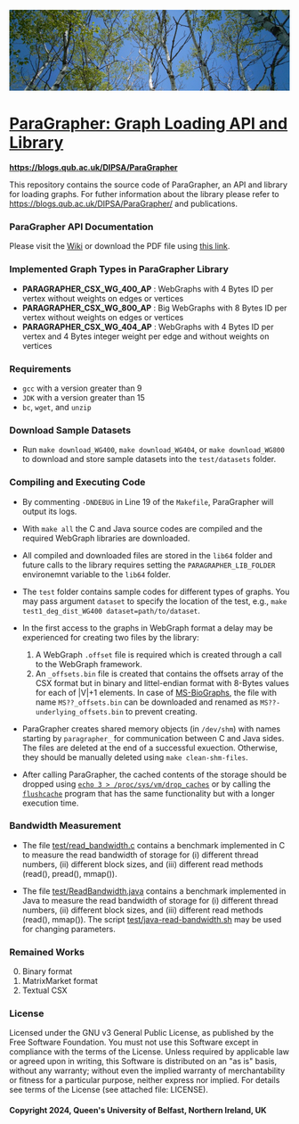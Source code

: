 ![ParaGrapher](doc/images/poplar.jpg)

# [ParaGrapher: Graph Loading API and Library](https://blogs.qub.ac.uk/DIPSA/ParaGrapher/)

**https://blogs.qub.ac.uk/DIPSA/ParaGrapher**

This repository contains the source code of ParaGrapher, an API and library for loading graphs.
For futher information about the library please refer to https://blogs.qub.ac.uk/DIPSA/ParaGrapher/ and publications.

### ParaGrapher API Documentation
Please visit the [Wiki](../../wiki/API-Documentation) or download the PDF file using [this link](../../raw/main/doc/api.pdf).

### Implemented Graph Types in ParaGrapher Library
 - **PARAGRAPHER_CSX_WG_400_AP** : WebGraphs with 4 Bytes ID per vertex without weights on edges or vertices
 - **PARAGRAPHER_CSX_WG_800_AP** : Big WebGraphs with 8 Bytes ID per vertex without weights on edges or vertices
 - **PARAGRAPHER_CSX_WG_404_AP** : WebGraphs with 4 Bytes ID per vertex and 4 Bytes integer weight per edge and without weights on vertices

### Requirements

- `gcc` with a version greater than 9
- `JDK` with a version greater than 15
- `bc`, `wget`, and `unzip`

### Download Sample Datasets
- Run `make download_WG400`, `make download_WG404`, or `make download_WG800`  
to download and store sample datasets into the `test/datasets` folder.

### Compiling and Executing Code
- By commenting `-DNDEBUG` in Line 19 of the `Makefile`, ParaGrapher will output its logs.

- With `make all` the C and Java source codes are compiled and the required WebGraph libraries are downloaded.
  
- All compiled and downloaded files are stored in the `lib64` folder and future calls to the library requires setting
the `PARAGRAPHER_LIB_FOLDER` environemnt variable to the `lib64` folder.

- The `test` folder contains sample codes for different types of graphs.
You may pass argument `dataset` to specify the location of the test, e.g., 
`make test1_deg_dist_WG400 dataset=path/to/dataset`.

- In the first access to the graphs in WebGraph format a delay may be experienced for creating two files by the library:
  1. A WebGraph `.offset` file is required which is created through a call to the WebGraph framework.
  2. An `_offsets.bin` file is created that contains the offsets array of the CSX format but in binary and 
littel-endian format with 8-Bytes values for each of |V|+1 elements.
In case of [MS-BioGraphs](https://blogs.qub.ac.uk/DIPSA/MS-BioGraphs/), the file with name `MS??_offsets.bin` can
be downloaded and renamed as `MS??-underlying_offsets.bin` to prevent creating.

- ParaGrapher creates shared memory objects (in `/dev/shm`) with names starting by `paragrapher_` for communication
between C and Java sides. The files are deleted at the end of a successful exuection.
Otherwise, they should be manually deleted using `make clean-shm-files`.

- After calling ParaGrapher, the cached contents of the storage should be dropped using 
[`echo 3 > /proc/sys/vm/drop_caches`](https://www.kernel.org/doc/Documentation/sysctl/vm.txt)
or by calling the [`flushcache`](test/flushcache.c) program that 
has the same functionality but with a longer execution time.

### Bandwidth Measurement

- The file [test/read_bandwidth.c](test/read_bandwidth.c) contains a 
benchmark implemented in C to measure the read bandwidth of storage for (i) different thread numbers, (ii) different block sizes, and
(iii) different read methods (read(), pread(), mmap()).

- The file [test/ReadBandwidth.java](test/ReadBandwidth.java) contains a 
benchmark implemented in Java to measure the read bandwidth of storage for (i) different thread numbers, (ii) different block sizes, and
(iii) different read methods (read(), mmap()). The script [test/java-read-bandwidth.sh](test/java-read-bandwidth.sh) 
may  be used for changing parameters.

### Remained Works
0. Binary format
1. MatrixMarket format
2. Textual CSX
   
### License
Licensed under the GNU v3 General Public License, as published by the Free Software Foundation. 
You must not use this Software except in compliance with the terms of the License. Unless required by applicable 
law or agreed upon in writing, this Software is distributed on an "as is" basis, without any warranty; without even 
the implied warranty of merchantability or fitness for a particular purpose, neither express nor implied. 
For details see terms of the License (see attached file: LICENSE). 

#### Copyright 2024, Queen's University of Belfast, Northern Ireland, UK
